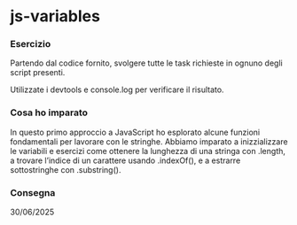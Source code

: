 # js-variables

### Esercizio

Partendo dal codice fornito, svolgere tutte le task richieste in ognuno degli script presenti.

Utilizzate i devtools e console.log per verificare il risultato.

### Cosa ho imparato

In questo primo approccio a JavaScript ho esplorato alcune funzioni fondamentali per lavorare con le stringhe. Abbiamo imparato a inizzializzare le variabili e esercizi come ottenere la lunghezza di una stringa con .length, a trovare l’indice di un carattere usando .indexOf(), e a estrarre sottostringhe con .substring().

### Consegna

30/06/2025
